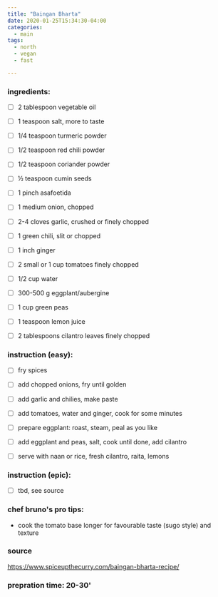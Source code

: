 ```yaml
---
title: "Baingan Bharta"
date: 2020-01-25T15:34:30-04:00
categories:
  - main 
tags:
  - north
  - vegan
  - fast

---
```


### ingredients:

- [ ] 2 tablespoon vegetable oil
- [ ] 1 teaspoon salt, more to taste
- [ ] 1/4 teaspoon turmeric powder
- [ ] 1/2 teaspoon red chili powder
- [ ] 1/2 teaspoon coriander powder
- [ ] ½ teaspoon cumin seeds
- [ ] 1 pinch asafoetida
- [ ] 1 medium onion, chopped
- [ ] 2-4 cloves garlic, crushed or finely chopped
- [ ] 1 green chili, slit or chopped
- [ ] 1 inch ginger
- [ ] 2 small or 1 cup tomatoes finely chopped
- [ ] 1/2 cup water
- [ ] 300-500 g eggplant/aubergine
- [ ] 1 cup green peas 
- [ ] 1 teaspoon lemon juice
- [ ] 2 tablespoons cilantro leaves finely chopped




### instruction (easy):
- [ ] fry spices
- [ ] add chopped onions, fry until golden
- [ ] add garlic and chilies, make paste
- [ ] add tomatoes, water and ginger, cook for some minutes
- [ ] prepare eggplant: roast, steam, peal as you like
- [ ] add eggplant and peas, salt, cook until done, add cilantro
- [ ] serve with naan or rice, fresh cilantro, raita, lemons


### instruction (epic):
- [ ] tbd, see source


### chef bruno's pro tips:

- cook the tomato base longer for favourable taste (sugo style) and texture

### source

https://www.spiceupthecurry.com/baingan-bharta-recipe/

### prepration time: 20-30'
